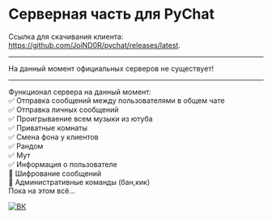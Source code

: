 # Серверная часть для PyChat 

Ссылка для скачивания клиента: https://github.com/JoiND0R/pychat/releases/latest.
____

На данный момент официальных серверов не существует!
____

Функционал сервера на данный момент:    
:white_check_mark: Отправка сообщений между пользователями в общем чате    
:white_check_mark: Отправка личных сообщений    
:white_check_mark: Проигрываение всем музыки из ютуба    
:white_check_mark: Приватные комнаты    
:white_check_mark: Смена фона у клиентов    
:white_check_mark: Рандом    
:white_check_mark: Мут    
:white_check_mark: Информация о пользователе    
:black_square_button: Шифрование сообщений    
:black_square_button: Административные команды (бан,кик)    
Пока на этом всё...



[![ВК](https://user-images.githubusercontent.com/62811449/111631587-25d84f80-8826-11eb-9b28-af8cd3ef1f9e.png)](https://vk.com/gr4shin)

